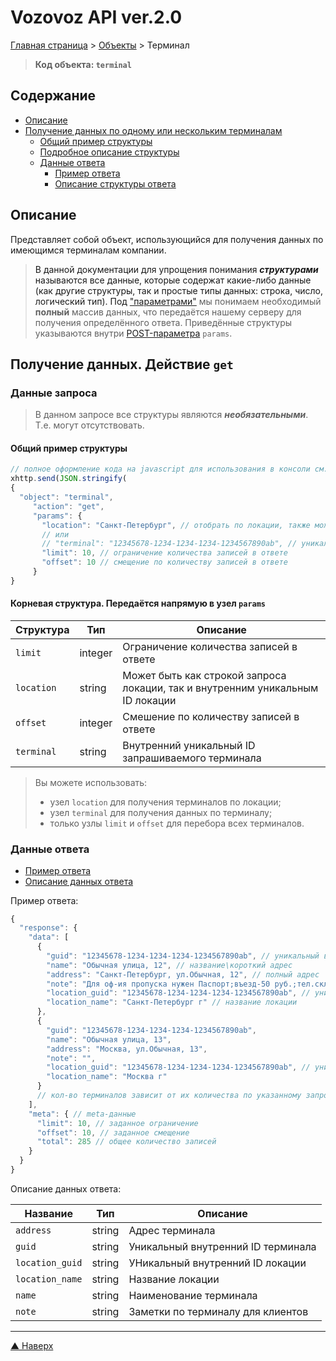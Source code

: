 # <a name="up"/>Vozovoz API ver.2.0

[Главная страница](/README.md) > [Объекты](index.md) > Терминал


> **Код объекта: `terminal`**

## Содержание

* [Описание](#description)
* [Получение данных по одному или нескольким терминалам](#get)
    * [Общий пример структуры](#get-example)
    * [Подробное описание структуры](#get-struct)
    * [Данные ответа](#get-response)
        * [Пример ответа](#get-response-example)
        * [Описание структуры ответа](#get-response-description)


## <a name="description"/>Описание

Представляет собой объект, использующийся для получения данных по имеющимся терминалам компании.

> В данной документации для упрощения понимания **_структурами_** называются все данные, которые содержат какие-либо данные
> (как другие структуры, так и простые типы данных: строка, число, логический тип).
> Под ["параметрами"](../params/index.md) мы понимаем необходимый **полный** массив данных, что передаётся нашему серверу
> для получения определённого ответа. Приведённые структуры указываются внутри [POST-параметра](../params/post.md) `params`.


## <a name="get"/>Получение данных. Действие `get`


### <a name="get-get"/>Данные запроса

> В данном запросе все структуры являются **_необязательными_**. Т.е. могут отсутствовать.


#### <a name="get-example"/>Общий пример структуры

```javascript
// полное оформление кода на javascript для использования в консоли см. в разделе "Быстрый старт"
xhttp.send(JSON.stringify(
{
  "object": "terminal",
     "action": "get",
     "params": {
       "location": "Санкт-Петербург", // отобрать по локации, также может быть использован уникальный ID локации
       // или
       // "terminal": "12345678-1234-1234-1234-1234567890ab", // уникальный ID самого терминала
       "limit": 10, // ограничение количества записей в ответе
       "offset": 10 // смещение по количеству записей в ответе
     }
}
```

#### <a name="get-struct"/>Корневая структура. Передаётся напрямую в узел `params`

| Структура     | Тип       | Описание |
| ---------     | ---       | -------- |
| `limit`       | integer   | Ограничение количества записей в ответе |
| `location`    | string    | Может быть как строкой запроса локации, так и внутренним уникальным ID локации |
| `offset`      | integer   | Смешение по количеству записей в ответе |
| `terminal`    | string    | Внутренний уникальный ID запрашиваемого терминала |

>Вы можете использовать:
>* узел `location` для получения терминалов по локации;
>* узел `terminal` для получения данных по терминалу;
>* только узлы `limit` и `offset` для перебора всех терминалов.


### <a name="get-response"/>Данные ответа

* [Пример ответа](#get-response-example)
* [Описание данных ответа](#get-response-description)

<a name="get-response-example"/>Пример ответа:

```javascript
{
  "response": {
    "data": [
      {
        "guid": "12345678-1234-1234-1234-1234567890ab", // уникальный внутренний ID терминала
        "name": "Обычная улица, 12", // название\короткий адрес
        "address": "Санкт-Петербург, ул.Обычная, 12", // полный адрес
        "note": "Для оф-ия пропуска нужен Паспорт;въезд-50 руб.;тел.склада: +7-999-999-99-99" // пометки для клиентов
        "location_guid": "12345678-1234-1234-1234-1234567890ab", // уникальный внутренний ID локации
        "location_name": "Санкт-Петербург г" // название локации
      },
      {
        "guid": "12345678-1234-1234-1234-1234567890ab",
        "name": "Обычная улица, 13",
        "address": "Москва, ул.Обычная, 13",
        "note": "",
        "location_guid": "12345678-1234-1234-1234-1234567890ab", // уникальный внутренний ID локации
        "location_name": "Москва г"
      }
      // кол-во терминалов зависит от их количества по указанному запросу и узла `limit`
    ],
    "meta": { // meta-данные
      "limit": 10, // заданное ограничение
      "offset": 10, // заданное смещение
      "total": 285 // общее количество записей
    }
  }
}
```

<a name="get-response-description"/>Описание данных ответа:

| Название      | Тип       | Описание |
| --------      | ---       | -------- |
| `address`     | string    | Адрес терминала |
| `guid`        | string    | Уникальный внутренний ID терминала |
| `location_guid` | string  | УНикальный внутренний ID локации |
| `location_name` | string  | Название локации |
| `name`        | string    | Наименование терминала |
| `note`        | string    | Заметки по терминалу для клиентов |

***
[▲ Наверх](#up)